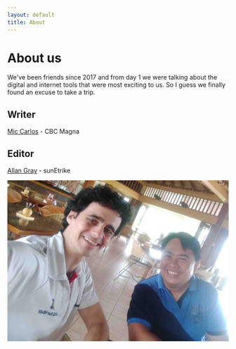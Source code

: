 ```yaml
---
layout: default
title: About
---
```


# About us


We've been friends since 2017 and from day 1 we were talking about the digital and internet tools that were most exciting to us.
So I guess we finally found an excuse to take a trip.



## Writer
[Mic Carlos](https://www.linkedin.com/in/michael-carlos-3008ab31) - CBC Magna 


## Editor
[Allan Gray](https://www.sunetrike.com/team/al-gray) - sunEtrike 

![Mic n Al](assets/img/al-n-mic.jpg)